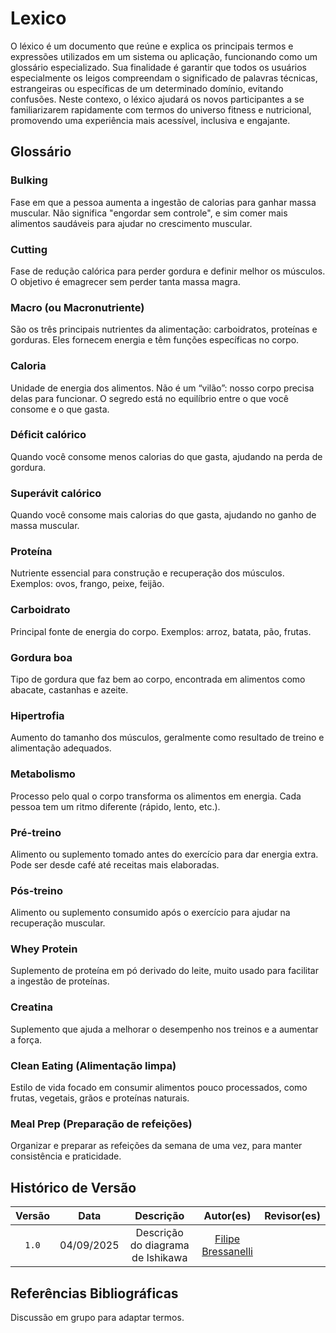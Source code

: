 # Lexico

O léxico é um documento que reúne e explica os principais termos e expressões utilizados em um sistema ou aplicação, funcionando como um glossário especializado. Sua finalidade é garantir que todos os usuários especialmente os leigos compreendam o significado de palavras técnicas, estrangeiras ou específicas de um determinado domínio, evitando confusões. Neste contexo, o léxico ajudará os novos participantes a se familiarizarem rapidamente com termos do universo fitness e nutricional, promovendo uma experiência mais acessível, inclusiva e engajante.

## Glossário

### Bulking

Fase em que a pessoa aumenta a ingestão de calorias para ganhar massa muscular. Não significa "engordar sem controle", e sim comer mais alimentos saudáveis para ajudar no crescimento muscular.

### Cutting

Fase de redução calórica para perder gordura e definir melhor os músculos. O objetivo é emagrecer sem perder tanta massa magra.

### Macro (ou Macronutriente)

São os três principais nutrientes da alimentação: carboidratos, proteínas e gorduras. Eles fornecem energia e têm funções específicas no corpo.

### Caloria

Unidade de energia dos alimentos. Não é um “vilão”: nosso corpo precisa delas para funcionar. O segredo está no equilíbrio entre o que você consome e o que gasta.

### Déficit calórico

Quando você consome menos calorias do que gasta, ajudando na perda de gordura.

### Superávit calórico

Quando você consome mais calorias do que gasta, ajudando no ganho de massa muscular.

### Proteína

Nutriente essencial para construção e recuperação dos músculos. Exemplos: ovos, frango, peixe, feijão.

### Carboidrato

Principal fonte de energia do corpo. Exemplos: arroz, batata, pão, frutas.

### Gordura boa

Tipo de gordura que faz bem ao corpo, encontrada em alimentos como abacate, castanhas e azeite.

### Hipertrofia

Aumento do tamanho dos músculos, geralmente como resultado de treino e alimentação adequados.

### Metabolismo

Processo pelo qual o corpo transforma os alimentos em energia. Cada pessoa tem um ritmo diferente (rápido, lento, etc.).

### Pré-treino

Alimento ou suplemento tomado antes do exercício para dar energia extra. Pode ser desde café até receitas mais elaboradas.

### Pós-treino

Alimento ou suplemento consumido após o exercício para ajudar na recuperação muscular.

### Whey Protein

Suplemento de proteína em pó derivado do leite, muito usado para facilitar a ingestão de proteínas.

### Creatina

Suplemento que ajuda a melhorar o desempenho nos treinos e a aumentar a força.

### Clean Eating (Alimentação limpa)

Estilo de vida focado em consumir alimentos pouco processados, como frutas, vegetais, grãos e proteínas naturais.

### Meal Prep (Preparação de refeições)

Organizar e preparar as refeições da semana de uma vez, para manter consistência e praticidade.


## Histórico de Versão

| Versão |    Data    |             Descrição             |                       Autor(es)                        | Revisor(es) |
| :----: | :--------: | :-------------------------------: | :----------------------------------------------------: | :---------: |
| `1.0`  | 04/09/2025 | Descrição do diagrama de Ishikawa | [Filipe Bressanelli](https://github.com/fbressa) |    []()     |

## Referências Bibliográficas

Discussão em grupo para adaptar termos.